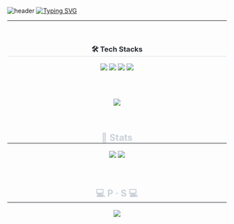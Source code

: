 ![header](https://capsule-render.vercel.app/api?type=waving&color=6994CDEE&text=&animation=twinkling&height=80)
[![Typing SVG](https://readme-typing-svg.demolab.com?font=Alkatra&weight=500&size=45&duration=3500&pause=3&color=6994CDEE&center=false&vCenter=false&multiline=true&repeat=true&width=1000&height=100&lines=Welcome+to+B0Light's+GitHub!👋)](https://git.io/typing-svg)
 
<div align="left">

-------

<br>
<div align= "center">
    <h3 style="border-bottom: 1px solid #d8dee4; color: #282d33;"> 🛠️ Tech Stacks </h3> 
    <div style="margin: 0 auto; text-align: center;" align= "center">
        <img src="https://img.shields.io/badge/C-A8B9CC?style=flat&logo=C&logoColor=white">
        <img src="https://img.shields.io/badge/C++-00599C?style=flat&logo=C%2B%2B&logoColor=white">
        <img src="https://img.shields.io/badge/Java-007396?style=flat&logo=Java&logoColor=white">
        <img src="https://img.shields.io/badge/Notion-000000?style=flat&logo=Notion&logoColor=white">
    </div>
</div>
    

<br><br>
<p align="center">
    <a href="https://hits.seeyoufarm.com"><img src="https://hits.seeyoufarm.com/api/count/incr/badge.svg?url=https%3A%2F%2Fgithub.com%2FSodaXI&count_bg=%236F7DD3&title_bg=%23494848&icon=github.svg&icon_color=%23E7E7E7&title=hits&edge_flat=false"/></a>
</p>
<br>
 


<div align= "center"> 
    <h2 style="border-bottom: 1px solid #21262d; color: #c9d1d9;"> 🏅 Stats </h2> 
    <div align= "center"> <img src="https://github-readme-stats.vercel.app/api?username=B0Light&bg_color=60,4d22b3,94e3fe&title_color=fffbb9&text_color=fffbb9"
         /> <img src="https://github-readme-stats.vercel.app/api/top-langs/?username=B0Light&layout=compact&bg_color=60,4d22b3,94e3fe&title_color=fffbb9&text_color=fffbb9"
           /> 
    </div> 
</div>
<br><br>
<div align= "center"> 
    <h2 style="border-bottom: 1px solid #21262d; color: #c9d1d9;"> 💻 P ‧ S 💻 </h2> 
    <img src="http://mazassumnida.wtf/api/v2/generate_badge?boj=mrtime">
</div>
<!--
**SodaXI/SodaXI** is a ✨ _special_ ✨ repository because its `README.md` (this file) appears on your GitHub profile.

